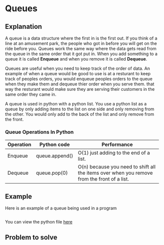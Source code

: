 # Queues

## Explanation

A queue is a data structure where the first in is the first out. If you think of a line at an amusement park, the people who got in before you will get on the ride before you. Queues work the same way where the data gets read from the queue in the same order that it got put in. When you add something to a queue it is called **Enqueue** and when you remove it is called **Dequeue**.

Queues are useful when you need to keep track of the order of data. An example of when a queue would be good to use is at a resturant to keep track of peoples orders, you would enqueue peoples orders to the queue when they make them and dequeue thier order when you serve them. that way the resturant would make sure they are serving their customers in the same order they came in.

A queue is used in python with a python list. You use a python list as a queue by only adding items to the list on one side and only removing from the other. You would only add to the back of the list and only remove from the front.

### Queue Operations In Python

| Operation | Python code    | Performance                                                                                 |
| --------- | -------------- | ------------------------------------------------------------------------------------------- |
| Enqueue   | queue.append() | O(1) just adding to the end of a list.                                                      |
| Dequeue   | queue.pop(0)   | O(n) because you need to shift all the items over when you remove from the front of a list. |

## Example

Here is an example of a queue being used in a program

```python


```

You can view the python file [here](./python/queue-example.py)

## Problem to solve
